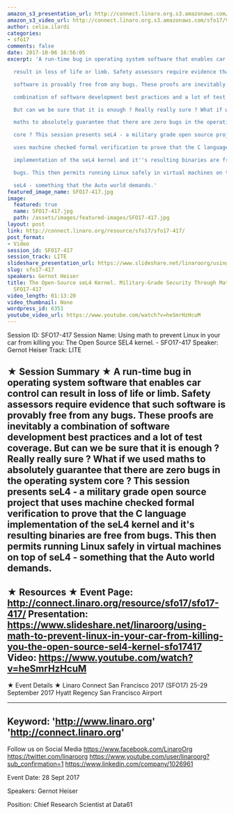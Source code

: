 ```yaml
---
amazon_s3_presentation_url: http://connect.linaro.org.s3.amazonaws.com/sfo17/Presentations/SFO17-417-SEL4.pdf
amazon_s3_video_url: http://connect.linaro.org.s3.amazonaws.com/sfo17/Videos/SFO17-417%20-%20Using%20math%20to%20prevent%20Linux%20in%20your%20car%20from%20killing%20you-%20The%20Open%20Source%20SEL4%20kernel.mp4
author: celia.ilardi
categories:
- sfo17
comments: false
date: 2017-10-06 16:56:05
excerpt: 'A run-time bug in operating system software that enables car control can

  result in loss of life or limb. Safety assessors require evidence that such

  software is provably free from any bugs. These proofs are inevitably a

  combination of software development best practices and a lot of test coverage.

  But can we be sure that it is enough ? Really really sure ? What if we used

  maths to absolutely guarantee that there are zero bugs in the operating system

  core ? This session presents seL4 - a military grade open source project that

  uses machine checked formal verification to prove that the C language

  implementation of the seL4 kernel and it''s resulting binaries are free from

  bugs. This then permits running Linux safely in virtual machines on top of

  seL4 - something that the Auto world demands.'
featured_image_name: SFO17-417.jpg
image:
  featured: true
  name: SFO17-417.jpg
  path: /assets/images/featured-images/SFO17-417.jpg
layout: post
link: http://connect.linaro.org/resource/sfo17/sfo17-417/
post_format:
- Video
session_id: SFO17-417
session_track: LITE
slideshare_presentation_url: https://www.slideshare.net/linaroorg/using-math-to-prevent-linux-in-your-car-from-killing-you-the-open-source-sel4-kernel-sfo17417
slug: sfo17-417
speakers: Gernot Heiser
title: The Open-Source seL4 Kernel. Military-Grade Security Through Mathematics -
  SFO17-417
video_length: 01:13:20
video_thumbnail: None
wordpress_id: 6351
youtube_video_url: https://www.youtube.com/watch?v=heSmrHzHcuM
---
```


Session ID: SFO17-417
Session Name: Using math to prevent Linux in your car from killing you: The Open Source SEL4 kernel. - SFO17-417
Speaker: Gernot Heiser
Track: LITE

★ Session Summary ★
A run-time bug in operating system software that enables car control can
result in loss of life or limb. Safety assessors require evidence that such
software is provably free from any bugs. These proofs are inevitably a
combination of software development best practices and a lot of test coverage.
But can we be sure that it is enough ? Really really sure ? What if we used
maths to absolutely guarantee that there are zero bugs in the operating system
core ? This session presents seL4 - a military grade open source project that
uses machine checked formal verification to prove that the C language
implementation of the seL4 kernel and it's resulting binaries are free from
bugs. This then permits running Linux safely in virtual machines on top of
seL4 - something that the Auto world demands.
---------------------------------------------------
★ Resources ★
Event Page: http://connect.linaro.org/resource/sfo17/sfo17-417/
Presentation: https://www.slideshare.net/linaroorg/using-math-to-prevent-linux-in-your-car-from-killing-you-the-open-source-sel4-kernel-sfo17417
Video: https://www.youtube.com/watch?v=heSmrHzHcuM
---------------------------------------------------

★ Event Details ★
Linaro Connect San Francisco 2017 (SFO17)
25-29 September 2017
Hyatt Regency San Francisco Airport

---------------------------------------------------
Keyword:
'http://www.linaro.org'
'http://connect.linaro.org'
---------------------------------------------------
Follow us on Social Media
https://www.facebook.com/LinaroOrg
https://twitter.com/linaroorg
https://www.youtube.com/user/linaroorg?sub_confirmation=1
https://www.linkedin.com/company/1026961

Event Date: 28 Sept 2017

Speakers: Gernot Heiser

Position: Chief Research Scientist at Data61